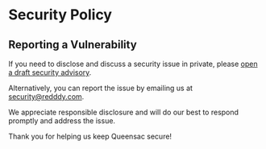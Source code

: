 # Security Policy
## Reporting a Vulnerability

If you need to disclose and discuss a security issue in private, please [open a draft security advisory](https://github.com/reddevilmidzy/queensac/security/advisories/new).

Alternatively, you can report the issue by emailing us at [security@redddy.com](mailto:security@redddy.com).

We appreciate responsible disclosure and will do our best to respond promptly and address the issue.

Thank you for helping us keep Queensac secure!
